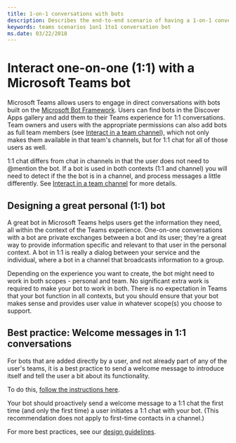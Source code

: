 ```yaml
---
title: 1-on-1 conversations with bots
description: Describes the end-to-end scenario of having a 1-on-1 conversation with a bot in Microsoft Teams
keywords: teams scenarios 1on1 1to1 conversation bot
ms.date: 03/22/2018
---
```

# Interact one-on-one (1:1) with a Microsoft Teams bot

Microsoft Teams allows users to engage in direct conversations with bots built on the [Microsoft Bot Framework](https://docs.botframework.com/en-us/). Users can find bots in the Discover Apps gallery and add them to their Teams experience for 1:1 conversations. Team owners and users with the appropriate permissions can also add bots as full team members (see [Interact in a team channel](~/concepts/bots/bot-conversations/bots-conv-channel)), which not only makes them available in that team's channels, but for 1:1 chat for all of those users as well.

1:1 chat differs from chat in channels in that the user does not need to @mention the bot. If a bot is used in both contexts (1:1 and channel) you will need to detect if the the bot is in a channel, and process messages a little differently. See [Interact in a team channel](~/concepts/bots/bot-conversations/bots-conv-channel) for more details.

## Designing a great personal (1:1) bot

A great bot in Microsoft Teams helps users get the information they need, all within the context of the Teams experience. One-on-one conversations with a bot are private exchanges between a bot and its user; they're a great way to provide information specific and relevant to that user in the personal context. A bot in 1:1 is really a dialog between your service and the individual, where a bot in a channel that broadcasts information to a group.

Depending on the experience you want to create, the bot might need to work in both scopes - personal and team. No significant extra work is required to make your bot to work in both. There is no expectation in Teams that your bot function in all contexts, but you should ensure that your bot makes sense and provides user value in whatever scope(s) you choose to support.

## Best practice: Welcome messages in 1:1 conversations

For bots that are added directly by a user, and not already part of any of the user's teams, it is a best practice to send a welcome message to introduce itself and tell the user a bit about its functionality.

To do this, [follow the instructions here](~/concepts/bots/bots-notifications#bot-added-for-personal-11-context-only).

Your bot should proactively send a welcome message to a 1:1 chat the first time (and only the first time) a user initiates a 1:1 chat with your bot. (This recommendation does not apply to first-time contacts in a channel.)

For more best practices, see our [design guidelines](~/resources/design/overview).
